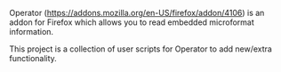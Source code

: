 Operator (https://addons.mozilla.org/en-US/firefox/addon/4106) is an addon for Firefox which allows you to read embedded microformat information.

This project is a collection of user scripts for Operator to add new/extra functionality.